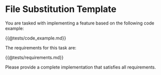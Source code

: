 # File Substitution Template

You are tasked with implementing a feature based on the following code example:

{{@tests/code_example.md}}

The requirements for this task are:

{{@tests/requirements.md}}

Please provide a complete implementation that satisfies all requirements.